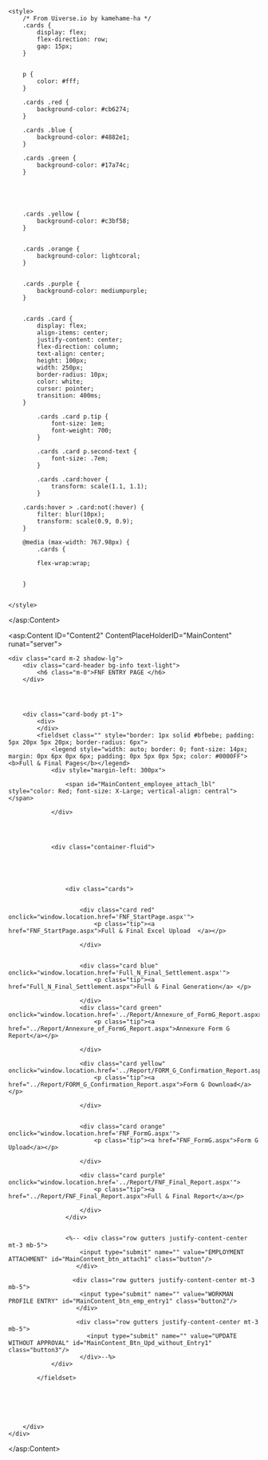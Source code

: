     <style>
        /* From Uiverse.io by kamehame-ha */
        .cards {
            display: flex;
            flex-direction: row;
            gap: 15px;
        }


        p {
            color: #fff;
        }

        .cards .red {
            background-color: #cb6274;
        }

        .cards .blue {
            background-color: #4882e1;
        }

        .cards .green {
            background-color: #17a74c;
        }





        .cards .yellow {
            background-color: #c3bf58;
        }


        .cards .orange {
            background-color: lightcoral;
        }


        .cards .purple {
            background-color: mediumpurple;
        }


        .cards .card {
            display: flex;
            align-items: center;
            justify-content: center;
            flex-direction: column;
            text-align: center;
            height: 100px;
            width: 250px;
            border-radius: 10px;
            color: white;
            cursor: pointer;
            transition: 400ms;
        }

            .cards .card p.tip {
                font-size: 1em;
                font-weight: 700;
            }

            .cards .card p.second-text {
                font-size: .7em;
            }

            .cards .card:hover {
                transform: scale(1.1, 1.1);
            }

        .cards:hover > .card:not(:hover) {
            filter: blur(10px);
            transform: scale(0.9, 0.9);
        }

        @media (max-width: 767.98px) {
            .cards {
       
            flex-wrap:wrap;

               
        }


    </style>

</asp:Content>

<asp:Content ID="Content2" ContentPlaceHolderID="MainContent" runat="server">

    <div class="card m-2 shadow-lg">
        <div class="card-header bg-info text-light">
            <h6 class="m-0">FNF ENTRY PAGE </h6>
        </div>




        <div class="card-body pt-1">
            <div>
            </div>
            <fieldset class="" style="border: 1px solid #bfbebe; padding: 5px 20px 5px 20px; border-radius: 6px">
                <legend style="width: auto; border: 0; font-size: 14px; margin: 0px 6px 0px 6px; padding: 0px 5px 0px 5px; color: #0000FF"><b>Full & Final Pages</b></legend>
                <div style="margin-left: 300px">

                    <span id="MainContent_employee_attach_lbl" style="color: Red; font-size: X-Large; vertical-align: central"></span>

                </div>




                <div class="container-fluid">





                    <div class="cards">


                        <div class="card red" onclick="window.location.href='FNF_StartPage.aspx'">
                            <p class="tip"><a href="FNF_StartPage.aspx">Full & Final Excel Upload  </a></p>

                        </div>


                        <div class="card blue" onclick="window.location.href='Full_N_Final_Settlement.aspx'">
                            <p class="tip"><a href="Full_N_Final_Settlement.aspx">Full & Final Generation</a> </p>

                        </div>
                        <div class="card green" onclick="window.location.href='../Report/Annexure_of_FormG_Report.aspxx'">
                            <p class="tip"><a href="../Report/Annexure_of_FormG_Report.aspx">Annexure Form G Report</a></p>

                        </div>

                        <div class="card yellow" onclick="window.location.href='../Report/FORM_G_Confirmation_Report.aspx'">
                            <p class="tip"><a href="../Report/FORM_G_Confirmation_Report.aspx">Form G Download</a></p>

                        </div>


                        <div class="card orange" onclick="window.location.href='FNF_FormG.aspx'">
                            <p class="tip"><a href="FNF_FormG.aspx">Form G Upload</a></p>

                        </div>

                        <div class="card purple" onclick="window.location.href='../Report/FNF_Final_Report.aspx'">
                            <p class="tip"><a href="../Report/FNF_Final_Report.aspx">Full & Final Report</a></p>

                        </div>
                    </div>


                    <%-- <div class="row gutters justify-content-center mt-3 mb-5">
                        <input type="submit" name="" value="EMPLOYMENT ATTACHMENT" id="MainContent_btn_attach1" class="button"/>
                       </div>
                 
                      <div class="row gutters justify-content-center mt-3 mb-5">
                        <input type="submit" name="" value="WORKMAN PROFILE ENTRY" id="MainContent_btn_emp_entry1" class="button2"/>
                       </div>

                       <div class="row gutters justify-content-center mt-3 mb-5">
                          <input type="submit" name="" value="UPDATE WITHOUT APPROVAL" id="MainContent_Btn_Upd_without_Entry1" class="button3"/>
                        </div>--%>
                </div>

            </fieldset>






        </div>
    </div>



</asp:Content>
